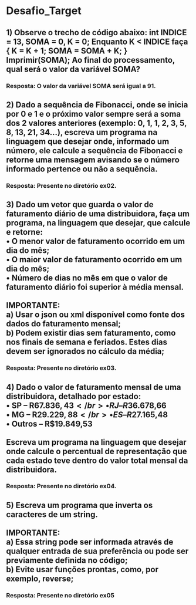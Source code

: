 # Desafio_Target

## 1) Observe o trecho de código abaixo: int INDICE = 13, SOMA = 0, K = 0; Enquanto K < INDICE faça { K = K + 1; SOMA = SOMA + K; } Imprimir(SOMA); Ao final do processamento, qual será o valor da variável SOMA?
### Resposta: O valor da variável SOMA será igual a 91.

## 2) Dado a sequência de Fibonacci, onde se inicia por 0 e 1 e o próximo valor sempre será a soma dos 2 valores anteriores (exemplo: 0, 1, 1, 2, 3, 5, 8, 13, 21, 34...), escreva um programa na linguagem que desejar onde, informado um número, ele calcule a sequência de Fibonacci e retorne uma mensagem avisando se o número informado pertence ou não a sequência.
### Resposta: Presente no diretório ex02.

## 3) Dado um vetor que guarda o valor de faturamento diário de uma distribuidora, faça um programa, na linguagem que desejar, que calcule e retorne: </br> • O menor valor de faturamento ocorrido em um dia do mês; </br> • O maior valor de faturamento ocorrido em um dia do mês; </br> • Número de dias no mês em que o valor de faturamento diário foi superior à média mensal. </br>  </br> IMPORTANTE: </br> a) Usar o json ou xml disponível como fonte dos dados do faturamento mensal; </br> b) Podem existir dias sem faturamento, como nos finais de semana e feriados. Estes dias devem ser ignorados no cálculo da média;
### Resposta: Presente no diretório ex03.

## 4) Dado o valor de faturamento mensal de uma distribuidora, detalhado por estado: </br> • SP – R$67.836,43 </br> • RJ – R$36.678,66 </br> • MG – R$29.229,88 </br> • ES – R$27.165,48 </br> • Outros – R$19.849,53 </br>  </br> Escreva um programa na linguagem que desejar onde calcule o percentual de representação que cada estado teve dentro do valor total mensal da distribuidora.
### Resposta: Presente no diretório ex04.

## 5) Escreva um programa que inverta os caracteres de um string. </br>  </br> IMPORTANTE: </br> a) Essa string pode ser informada através de qualquer entrada de sua preferência ou pode ser previamente definida no código; </br> b) Evite usar funções prontas, como, por exemplo, reverse;
### Resposta: Presente no diretório ex05
